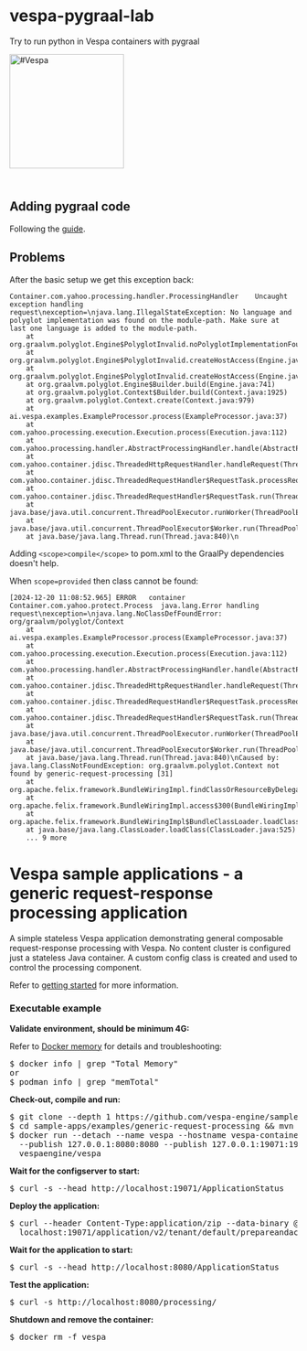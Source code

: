 # vespa-pygraal-lab
Try to run python in Vespa containers with pygraal

<!-- Copyright Vespa.ai. Licensed under the terms of the Apache 2.0 license. See LICENSE in the project root. -->

<picture>
  <source media="(prefers-color-scheme: dark)" srcset="https://assets.vespa.ai/logos/Vespa-logo-green-RGB.svg">
  <source media="(prefers-color-scheme: light)" srcset="https://assets.vespa.ai/logos/Vespa-logo-dark-RGB.svg">
  <img alt="#Vespa" width="200" src="https://assets.vespa.ai/logos/Vespa-logo-dark-RGB.svg" style="margin-bottom: 25px;">
</picture>


## Adding pygraal code

Following the [guide](https://www.graalvm.org/python/#getting-started).

## Problems

After the basic setup we get this exception back:
```text
Container.com.yahoo.processing.handler.ProcessingHandler	Uncaught exception handling request\nexception=\njava.lang.IllegalStateException: No language and polyglot implementation was found on the module-path. Make sure at last one language is added to the module-path. 
	at org.graalvm.polyglot.Engine$PolyglotInvalid.noPolyglotImplementationFound(Engine.java:1801)
	at org.graalvm.polyglot.Engine$PolyglotInvalid.createHostAccess(Engine.java:1792)
	at org.graalvm.polyglot.Engine$PolyglotInvalid.createHostAccess(Engine.java:1754)
	at org.graalvm.polyglot.Engine$Builder.build(Engine.java:741)
	at org.graalvm.polyglot.Context$Builder.build(Context.java:1925)
	at org.graalvm.polyglot.Context.create(Context.java:979)
	at ai.vespa.examples.ExampleProcessor.process(ExampleProcessor.java:37)
	at com.yahoo.processing.execution.Execution.process(Execution.java:112)
	at com.yahoo.processing.handler.AbstractProcessingHandler.handle(AbstractProcessingHandler.java:126)
	at com.yahoo.container.jdisc.ThreadedHttpRequestHandler.handleRequest(ThreadedHttpRequestHandler.java:87)
	at com.yahoo.container.jdisc.ThreadedRequestHandler$RequestTask.processRequest(ThreadedRequestHandler.java:191)
	at com.yahoo.container.jdisc.ThreadedRequestHandler$RequestTask.run(ThreadedRequestHandler.java:185)
	at java.base/java.util.concurrent.ThreadPoolExecutor.runWorker(ThreadPoolExecutor.java:1136)
	at java.base/java.util.concurrent.ThreadPoolExecutor$Worker.run(ThreadPoolExecutor.java:635)
	at java.base/java.lang.Thread.run(Thread.java:840)\n
```

Adding `<scope>compile</scope>` to pom.xml to the GraalPy dependencies doesn't help.

When `scope=provided` then class cannot be found:
```text
[2024-12-20 11:08:52.965] ERROR   container        Container.com.yahoo.protect.Process	java.lang.Error handling request\nexception=\njava.lang.NoClassDefFoundError: org/graalvm/polyglot/Context
	at ai.vespa.examples.ExampleProcessor.process(ExampleProcessor.java:37)
	at com.yahoo.processing.execution.Execution.process(Execution.java:112)
	at com.yahoo.processing.handler.AbstractProcessingHandler.handle(AbstractProcessingHandler.java:126)
	at com.yahoo.container.jdisc.ThreadedHttpRequestHandler.handleRequest(ThreadedHttpRequestHandler.java:87)
	at com.yahoo.container.jdisc.ThreadedRequestHandler$RequestTask.processRequest(ThreadedRequestHandler.java:191)
	at com.yahoo.container.jdisc.ThreadedRequestHandler$RequestTask.run(ThreadedRequestHandler.java:185)
	at java.base/java.util.concurrent.ThreadPoolExecutor.runWorker(ThreadPoolExecutor.java:1136)
	at java.base/java.util.concurrent.ThreadPoolExecutor$Worker.run(ThreadPoolExecutor.java:635)
	at java.base/java.lang.Thread.run(Thread.java:840)\nCaused by: java.lang.ClassNotFoundException: org.graalvm.polyglot.Context not found by generic-request-processing [31]
	at org.apache.felix.framework.BundleWiringImpl.findClassOrResourceByDelegation(BundleWiringImpl.java:1591)
	at org.apache.felix.framework.BundleWiringImpl.access$300(BundleWiringImpl.java:79)
	at org.apache.felix.framework.BundleWiringImpl$BundleClassLoader.loadClass(BundleWiringImpl.java:1976)
	at java.base/java.lang.ClassLoader.loadClass(ClassLoader.java:525)
	... 9 more
```

# Vespa sample applications - a generic request-response processing application

A simple stateless Vespa application demonstrating general composable request-response processing with Vespa.
No content cluster is configured just a stateless Java container.
A custom config class is created and used to control the processing component.

Refer to [getting started](https://docs.vespa.ai/en/getting-started.html) for more information.


### Executable example

**Validate environment, should be minimum 4G:**

Refer to [Docker memory](https://docs.vespa.ai/en/operations-selfhosted/docker-containers.html#memory)
for details and troubleshooting:
<pre>
$ docker info | grep "Total Memory"
or
$ podman info | grep "memTotal"
</pre>

**Check-out, compile and run:**
<pre data-test="exec">
$ git clone --depth 1 https://github.com/vespa-engine/sample-apps.git
$ cd sample-apps/examples/generic-request-processing &amp;&amp; mvn clean package
$ docker run --detach --name vespa --hostname vespa-container \
  --publish 127.0.0.1:8080:8080 --publish 127.0.0.1:19071:19071 \
  vespaengine/vespa
</pre>

**Wait for the configserver to start:**
<pre data-test="exec" data-test-wait-for="200 OK">
$ curl -s --head http://localhost:19071/ApplicationStatus
</pre>

**Deploy the application:**
<pre data-test="exec" data-test-assert-contains="prepared and activated.">
$ curl --header Content-Type:application/zip --data-binary @target/application.zip \
  localhost:19071/application/v2/tenant/default/prepareandactivate
</pre>

**Wait for the application to start:**
<pre data-test="exec" data-test-wait-for="200 OK">
$ curl -s --head http://localhost:8080/ApplicationStatus
</pre>

**Test the application:**
<pre data-test="exec" data-test-assert-contains="Hello, services!">
$ curl -s http://localhost:8080/processing/
</pre>

**Shutdown and remove the container:**
<pre data-test="after">
$ docker rm -f vespa
</pre>

